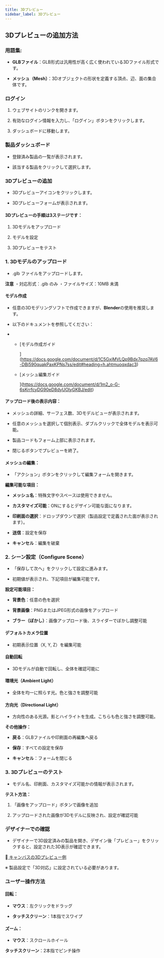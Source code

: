 ```yaml
---
title: 3Dプレビュー
sidebar_label: 3Dプレビュー
---
```




## **3Dプレビューの追加方法**

### **用語集:**

* **GLBファイル**：GLB形式は汎用性が高く広く使われている3Dファイル形式です。


* **メッシュ（Mesh）**：3Dオブジェクトの形状を定義する頂点、辺、面の集合体です。







### **ログイン**

1. ウェブサイトのリンクを開きます。


2. 有効なログイン情報を入力し、「ログイン」ボタンをクリックします。


3. ダッシュボードに移動します。







### **製品ダッシュボード**

* 登録済み製品の一覧が表示されます。


* 該当する製品をクリックして選択します。







### **3Dプレビューの追加**

* 3Dプレビューアイコンをクリックします。


* 3Dプレビューフォームが表示されます。



#### **3Dプレビューの手順は3ステージです：**

1. 3Dモデルをアップロード


2. モデルを設定


3. 3Dプレビューをテスト







### **1. 3Dモデルのアップロード**

* .glb ファイルをアップロードします。



**注意**
 ・対応形式：.glb のみ
 ・ファイルサイズ：10MB 未満

#### **モデル作成**

* 任意の3Dモデリングソフトで作成できますが、**Blender**の使用を推奨します。


* 以下のドキュメントを参照してください：


* * [モデル作成ガイド

    ](https://docs.google.com/document/d/1C5GxjMVLQp9Bdx7qzq7AV6-DBi590quakPaxKPNs7ss/edit#heading=h.ahtmuoqxdac3)

  * [メッシュ編集ガイド

    ](https://docs.google.com/document/d/1m2_o-G-6sKrrfcyDG90eD8dyUOlyGKBJ/edit)

#### **アップロード後の表示内容：**

* メッシュの詳細、サーフェス数、3Dモデルビューが表示されます。


* 任意のメッシュを選択して個別表示、ダブルクリックで全体モデルを表示可能。


* 製品コードもフォーム上部に表示されます。


* 閉じるボタンでプレビューを終了。







#### **メッシュの編集：**

* 「アクション」ボタンをクリックして編集フォームを開きます。



**編集可能な項目：**

* **メッシュ名**：特殊文字やスペースは使用できません。


* **カスタマイズ可能**：ONにするとデザイン可能な面になります。


* **印刷面の選択**：ドロップダウンで選択（製品設定で定義された面が表示されます）。


* **送信**：設定を保存


* **キャンセル**：編集を破棄







### **2. シーン設定（Configure Scene）**

* 「保存して次へ」をクリックして設定に進みます。


* 初期値が表示され、下記項目が編集可能です。



**設定可能項目：**

* **背景色**：任意の色を選択


* **背景画像**：PNGまたはJPEG形式の画像をアップロード


* **ブラー（ぼかし）**：画像アップロード後、スライダーでぼかし調整可能



#### **デフォルトカメラ位置**

* 初期表示位置（X, Y, Z）を編集可能



#### **自動回転**

* 3Dモデルが自動で回転し、全体を確認可能に



#### **環境光（Ambient Light）**

* 全体を均一に照らす光。色と強さを調整可能



#### **方向光（Directional Light）**

* 方向性のある光源。影とハイライトを生成。こちらも色と強さを調整可能。



**その他操作：**

* **戻る**：GLBファイルや印刷面の再編集へ戻る


* **保存**：すべての設定を保存


* **キャンセル**：フォームを閉じる







### **3. 3Dプレビューのテスト**

* モデル名、印刷面、カスタマイズ可能かの情報が表示されます。



**テスト方法：**

1. 「画像をアップロード」ボタンで画像を追加


2. アップロードされた画像が3Dモデルに反映され、設定が確認可能







### **デザイナーでの確認**

* デザイナーで3D設定済みの製品を開き、デザイン後「プレビュー」をクリックすると、設定された3D表示が確認できます。



🔗[ キャンバスの3Dプレビュー例](https://drive.google.com/file/d/1vH0kk3Tj7pYVUeAGHuKEISAlWXu_7kaS/view?usp=sharing)

※ 製品設定で「3D対応」に設定されている必要があります。





### **ユーザー操作方法**

#### **回転：**

* **マウス**：左クリックをドラッグ


* **タッチスクリーン**：1本指でスワイプ



#### **ズーム：**

* **マウス**：スクロールホイール



**タッチスクリーン**：2本指でピンチ操作
